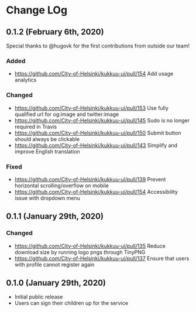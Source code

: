 # Change LOg

## 0.1.2 (February 6th, 2020)

Special thanks to @hugovk for the first contributions from outside our team!

### Added

- https://github.com/City-of-Helsinki/kukkuu-ui/pull/154 Add usage analytics

### Changed

- https://github.com/City-of-Helsinki/kukkuu-ui/pull/153 Use fully qualified url for og:image and twitter:image
- https://github.com/City-of-Helsinki/kukkuu-ui/pull/145 Sudo is no longer required in Travis
- https://github.com/City-of-Helsinki/kukkuu-ui/pull/150 Submit button should always be clickable
- https://github.com/City-of-Helsinki/kukkuu-ui/pull/143 Simplify and improve English translation

### Fixed

- https://github.com/City-of-Helsinki/kukkuu-ui/pull/139 Prevent horizontal scrolling/overflow on mobile
- https://github.com/City-of-Helsinki/kukkuu-ui/pull/154 Accessibility issue with dropdown menu

## 0.1.1 (January 29th, 2020)

### Changed

- https://github.com/City-of-Helsinki/kukkuu-ui/pull/135 Reduce download size by running logo pngs through TinyPNG
- https://github.com/City-of-Helsinki/kukkuu-ui/pull/137 Ensure that users with profile cannot register again

## 0.1.0 (January 29th, 2020)

- Initial public release
- Users can sign their children up for the service
